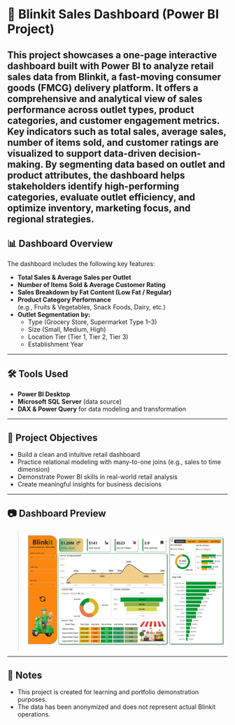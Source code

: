 # 🛒 Blinkit Sales Dashboard (Power BI Project)

This project showcases a one-page interactive dashboard built with Power BI to analyze retail sales data from Blinkit, a fast-moving consumer goods (FMCG) delivery platform. It offers a comprehensive and analytical view of sales performance across outlet types, product categories, and customer engagement metrics. Key indicators such as total sales, average sales, number of items sold, and customer ratings are visualized to support data-driven decision-making. By segmenting data based on outlet and product attributes, the dashboard helps stakeholders identify high-performing categories, evaluate outlet efficiency, and optimize inventory, marketing focus, and regional strategies.
---

## 📊 Dashboard Overview

The dashboard includes the following key features:

- **Total Sales & Average Sales per Outlet**
- **Number of Items Sold & Average Customer Rating**
- **Sales Breakdown by Fat Content (Low Fat / Regular)**
- **Product Category Performance**  
  (e.g., Fruits & Vegetables, Snack Foods, Dairy, etc.)
- **Outlet Segmentation by:**
  - Type (Grocery Store, Supermarket Type 1–3)
  - Size (Small, Medium, High)
  - Location Tier (Tier 1, Tier 2, Tier 3)
  - Establishment Year

---

## 🛠 Tools Used

- **Power BI Desktop**
- **Microsoft SQL Server** (data source)
- **DAX & Power Query** for data modeling and transformation

---

## 📌 Project Objectives

- Build a clean and intuitive retail dashboard
- Practice relational modeling with many-to-one joins (e.g., sales to time dimension)
- Demonstrate Power BI skills in real-world retail analysis
- Create meaningful insights for business decisions

---

## 📷 Dashboard Preview

> ![image](https://github.com/lailabudianti/OperatinalSalesDashboard/blob/main/Blinkit%20dashboard_page-0001.jpg)

---

## 🔖 Notes

- This project is created for learning and portfolio demonstration purposes.
- The data has been anonymized and does not represent actual Blinkit operations.

